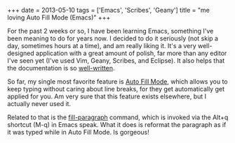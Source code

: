 +++
date = 2013-05-10
tags = ['Emacs', 'Scribes', 'Geany']
title = "me loving Auto Fill Mode (Emacs)"
+++

For the past 2 weeks or so, I have been learning Emacs, something I\'ve
been meaning to do for years now. I decided to do it seriously (not skip
a day, sometimes hours at a time), and am really liking it. It\'s a very
well-designed application with a great amount of polish, far more than
any editor I\'ve seen yet (I\'ve used Vim, Geany, Scribes, and Eclipse).
It also helps that the documentation is so [well-written].

So far, my single most favorite feature is [Auto Fill Mode], which
allows you to keep typing without caring about line breaks, for they get
automatically get applied for you. Am very sure that this feature exists
elsewhere, but I actually never used it.

Related to that is the [fill-paragraph] command, which is invoked via
the Alt+q shortcut (M-q) in Emacs speak. What it does is reformat the
paragraph as if it was typed while in Auto Fill Mode. Is gorgeous!

  [well-written]: http://tshepang.net/projects-with-excellent-documentation
  [Auto Fill Mode]: http://www.gnu.org/software/emacs/manual/html_node/emacs/Auto-Fill
  [fill-paragraph]: http://www.gnu.org/software/emacs/manual/html_node/emacs/Fill-Commands
